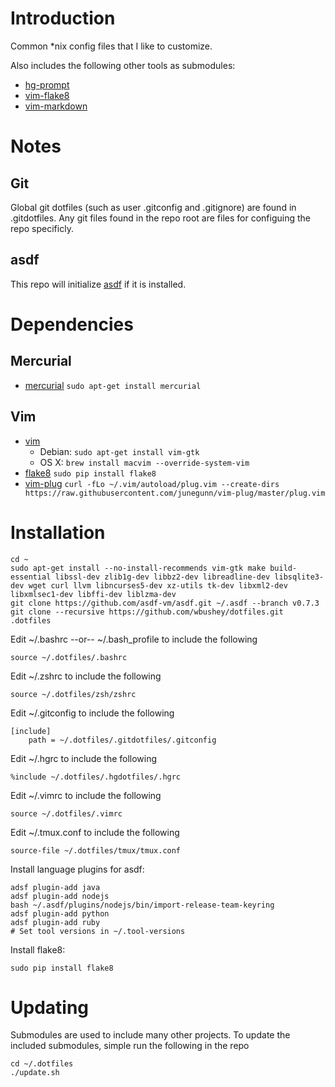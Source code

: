 # Introduction

Common *nix config files that I like to customize.

Also includes the following other tools as submodules:

- [hg-prompt](https://github.com/pelletier/hg-prompt)
- [vim-flake8](https://github.com/nvie/vim-flake8)
- [vim-markdown](https://github.com/plasticboy/vim-markdown)

# Notes

## Git

Global git dotfiles (such as user .gitconfig and .gitignore) are found in .gitdotfiles. Any git files found 
in the repo root are files for configuing the repo specificly.

## asdf

This repo will initialize [asdf](https://github.com/asdf-vm/asdf) if it is installed.

# Dependencies

## Mercurial

- [mercurial](http://mercurial.selenic.com/)
  `sudo apt-get install mercurial`

## Vim

- [vim](http://www.vim.org/)
  - Debian: `sudo apt-get install vim-gtk`
  - OS X: `brew install macvim --override-system-vim`
- [flake8](https://pypi.python.org/pypi/flake8)
  `sudo pip install flake8`
- [vim-plug](https://github.com/junegunn/vim-plug)
  `curl -fLo ~/.vim/autoload/plug.vim --create-dirs https://raw.githubusercontent.com/junegunn/vim-plug/master/plug.vim `

# Installation

    cd ~
    sudo apt-get install --no-install-recommends vim-gtk make build-essential libssl-dev zlib1g-dev libbz2-dev libreadline-dev libsqlite3-dev wget curl llvm libncurses5-dev xz-utils tk-dev libxml2-dev libxmlsec1-dev libffi-dev liblzma-dev
    git clone https://github.com/asdf-vm/asdf.git ~/.asdf --branch v0.7.3
    git clone --recursive https://github.com/wbushey/dotfiles.git .dotfiles

Edit ~/.bashrc --or-- ~/.bash_profile to include the following

    source ~/.dotfiles/.bashrc

Edit ~/.zshrc to include the following

    source ~/.dotfiles/zsh/zshrc

Edit ~/.gitconfig to include the following

    [include]
        path = ~/.dotfiles/.gitdotfiles/.gitconfig

Edit ~/.hgrc to include the following

    %include ~/.dotfiles/.hgdotfiles/.hgrc

Edit ~/.vimrc to include the following

    source ~/.dotfiles/.vimrc

Edit ~/.tmux.conf to include the following

    source-file ~/.dotfiles/tmux/tmux.conf

Install language plugins for asdf:

    adsf plugin-add java
    adsf plugin-add nodejs
    bash ~/.asdf/plugins/nodejs/bin/import-release-team-keyring
    adsf plugin-add python
    adsf plugin-add ruby
    # Set tool versions in ~/.tool-versions

Install flake8:

    sudo pip install flake8

# Updating

Submodules are used to include many other projects. To update the included submodules, simple run the
following in the repo

    cd ~/.dotfiles
    ./update.sh

